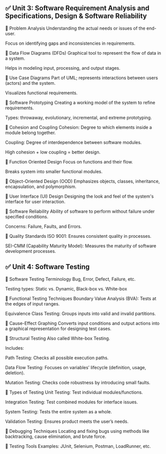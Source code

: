 ## ✅ Unit 3: Software Requirement Analysis and Specifications, Design & Software Reliability
🔹 Problem Analysis
Understanding the actual needs or issues of the end-user.

Focus on identifying gaps and inconsistencies in requirements.

🔹 Data Flow Diagrams (DFDs)
Graphical tool to represent the flow of data in a system.

Helps in modeling input, processing, and output stages.

🔹 Use Case Diagrams
Part of UML; represents interactions between users (actors) and the system.

Visualizes functional requirements.

🔹 Software Prototyping
Creating a working model of the system to refine requirements.

Types: throwaway, evolutionary, incremental, and extreme prototyping.

🔹 Cohesion and Coupling
Cohesion: Degree to which elements inside a module belong together.

Coupling: Degree of interdependence between software modules.

High cohesion + low coupling = better design.

🔹 Function Oriented Design
Focus on functions and their flow.

Breaks system into smaller functional modules.

🔹 Object-Oriented Design (OOD)
Emphasizes objects, classes, inheritance, encapsulation, and polymorphism.

🔹 User Interface (UI) Design
Designing the look and feel of the system's interface for user interaction.

🔹 Software Reliability
Ability of software to perform without failure under specified conditions.

Concerns: Failure, Faults, and Errors.

🔹 Quality Standards
ISO 9001: Ensures consistent quality in processes.

SEI-CMM (Capability Maturity Model): Measures the maturity of software development processes.

## ✅ Unit 4: Software Testing
🔹 Software Testing Terminology
Bug, Error, Defect, Failure, etc.

Testing types: Static vs. Dynamic, Black-box vs. White-box

🔹 Functional Testing Techniques
Boundary Value Analysis (BVA): Tests at the edges of input ranges.

Equivalence Class Testing: Groups inputs into valid and invalid partitions.

🔹 Cause-Effect Graphing
Converts input conditions and output actions into a graphical representation for designing test cases.

🔹 Structural Testing
Also called White-box Testing.

Includes:

Path Testing: Checks all possible execution paths.

Data Flow Testing: Focuses on variables’ lifecycle (definition, usage, deletion).

Mutation Testing: Checks code robustness by introducing small faults.

🔹 Types of Testing
Unit Testing: Test individual modules/functions.

Integration Testing: Test combined modules for interface issues.

System Testing: Tests the entire system as a whole.

Validation Testing: Ensures product meets the user’s needs.

🔹 Debugging Techniques
Locating and fixing bugs using methods like backtracking, cause elimination, and brute force.

🔹 Testing Tools
Examples: JUnit, Selenium, Postman, LoadRunner, etc.